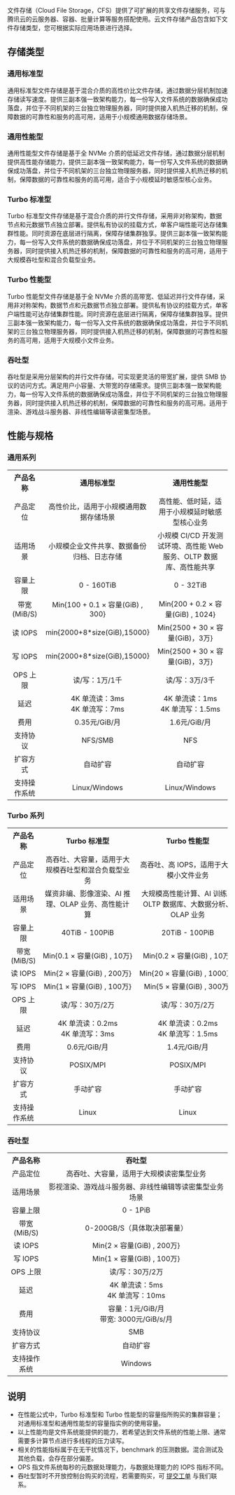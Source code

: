 文件存储（Cloud File Storage，CFS）提供了可扩展的共享文件存储服务，可与腾讯云的云服务器、容器、批量计算等服务搭配使用。云文件存储产品包含如下文件存储类型，您可根据实际应用场景进行选择。

## 存储类型

### 通用标准型

通用标准型文件存储是基于混合介质的高性价比文件存储，通过数据分层机制加速存储读写速度。提供三副本强一致架构能力，每一份写入文件系统的数据确保成功落盘，并位于不同机架的三台独立物理服务器，同时提供接入机热迁移的机制，保障数据的可靠性和服务的高可用，适用于小规模通用数据存储场景。

### 通用性能型

通用性能型文件存储是基于全 NVMe 介质的低延迟文件存储，通过数据分层机制提供高性能存储能力，提供三副本强一致架构能力，每一份写入文件系统的数据确保成功落盘，并位于不同机架的三台独立物理服务器，同时提供接入机热迁移的机制，保障数据的可靠性和服务的高可用，适合于小规模延时敏感型核心业务。

### Turbo 标准型

Turbo 标准型文件存储是基于混合介质的并行文件存储，采用非对称架构，数据节点和元数据节点独立部署。提供私有协议的挂载方式，单客户端性能可达存储集群性能。同时资源在底层进行隔离，保障存储集群独享。提供三副本强一致架构能力，每一份写入文件系统的数据确保成功落盘，并位于不同机架的三台独立物理服务器，同时提供接入机热迁移的机制，保障数据的可靠性和服务的高可用，适用于大规模吞吐型和混合负载型业务。

### Turbo 性能型

Turbo 性能型文件存储是基于全 NVMe 介质的高带宽、低延迟并行文件存储，采用非对称架构，数据节点和元数据节点独立部署。提供私有协议的挂载方式，单客户端性能可达存储集群性能。同时资源在底层进行隔离，保障存储集群独享。提供三副本强一致架构能力，每一份写入文件系统的数据确保成功落盘，并位于不同机架的三台独立物理服务器，同时提供接入机热迁移的机制，保障数据的可靠性和服务的高可用，适用于大规模小文件业务。

### 吞吐型

吞吐型是采用分层架构的并行文件存储，可实现更灵活的带宽扩展，提供 SMB 协议的访问方式。满足用户小容量、大带宽的存储需求。提供三副本强一致架构能力，每一份写入文件系统的数据确保成功落盘，并位于不同机架的三台独立物理服务器，同时提供接入机热迁移的机制，保障数据的可靠性和服务的高可用。适用于渲染、游戏战斗服务器、非线性编辑等读密集型场景。

## 性能与规格

### 通用系列

<table> 
    <tr align="center">
    <tr align="center">
        <th style="width: 17%;">产品名称</th>
        <th style="width: 41.5%;">通用标准型</th>
        <th style="width: 41.5%;">通用性能型</th>
    </tr>
    <tr align="center">
        <td>产品定位</td>
        <td>高性价比，适用于小规模通用数据存储场景</td>
        <td>高性能、低时延，适用于小规模延时敏感型核心业务</td>
    </tr>
    <tr align="center" >
        <td>适用场景</td>
        <td>小规模企业文件共享、数据备份归档、日志存储</td>
        <td>小规模 CI/CD 开发测试环境、高性能 Web 服务、OLTP 数据库、高性能共享</td>
    </tr>
    <tr align="center" >
        <td>容量上限</td>
        <td>0 - 160TiB</td>
        <td>0 - 32TiB</td>
    </tr>
    <tr align="center" >
        <td>带宽(MiB/S)</td>
        <td>Min{100 + 0.1 × 容量(GiB) , 300}</td>
        <td>Min{200 + 0.2 × 容量(GiB) , 1024}</nobr></td>
    <tr align="center" >
        <td>读 IOPS</td>
        <td>min{2000+8*size(GiB),15000}</td>
        <td>Min{2500 + 30 × 容量(GiB)，3万}</td>
    <tr align="center" >
        <td>写 IOPS</td>
        <td>min{2000+8*size(GiB),15000}</td>
        <td>Min{2500 + 30 × 容量(GiB)，3万}</td>
    </tr>
    <tr align="center" >
        <td>OPS 上限</td>
        <td>读/写：1万/1千</td>
        <td>读/写：3万/3千</td>
    <tr align="center" >
        <td>延迟</td>
        <td>4K 单流读：3ms</br>4K 单流写：7ms</td>
        <td>4K 单流读：1ms</br>4K 单流写：1.5ms</td>
    </tr>
    <tr align="center" >
        <td>费用</td>
        <td>0.35元/GiB/月</td>
        <td>1.6元/GiB/月</td>
    </tr>
    <tr align="center" >
        <td>支持协议</td>
        <td>NFS/SMB</td>
        <td>NFS</td>
    </tr>
    <tr align="center" >
        <td>扩容方式</td>
        <td>自动扩容</td>
        <td>自动扩容</td>
    </tr>
    <tr align="center" >
        <td>支持操作系统</td>
        <td>Linux/Windows</td>
        <td>Linux/Windows</td>
    </tr>
</table>



### Turbo 系列

<table> 
    <tr align="center">
        <th style="width: 17%;">产品名称</th>
        <th style="width: 41.5%;">Turbo 标准型</th>
        <th style="width: 41.5%;">Turbo 性能型 </th>
    </tr>
    <tr align="center">
        <td>产品定位</td>
        <td>高吞吐、大容量，适用于大规模吞吐型和混合负载型业务</td>
        <td>高吞吐、高 IOPS，适用于大规模小文件业务</td>
    </tr>
    <tr align="center" >
        <td>适用场景</td>
        <td>媒资非编、影像渲染、AI 推理、OLAP 业务、高性能计算</td>
        <td>大规模高性能计算、AI 训练、OLTP 数据库、大数据分析、OLAP 业务</td>
    </tr>
    <tr align="center" >
        <td>容量上限</td>
        <td>40TiB - 100PiB</td>
        <td>20TiB - 100PiB</td>
    </tr>
    <tr align="center" >
        <td>带宽(MiB/S)</td>
				<td><nobr>Min{0.1 × 容量(GiB) , 10万}</nobr></td>
        <td><nobr>Min{0.2 × 容量(GiB) , 10万}</nobr></td>
    <tr align="center" >
        <td>读 IOPS</td>
        <td><nobr>Min{2 × 容量(GiB) , 200万}</nobr></td>
        <td><nobr>Min{20 × 容量(GiB) , 1000万}</nobr></td>
    <tr align="center" >
        <td>写 IOPS</td>
        <td>Min{1 × 容量(GiB) , 100万}</td>
        <td>Min{5 × 容量(GiB) , 300万}</td>
    </tr>
    <tr align="center" >
        <td>OPS 上限</td>
        <td>读/写：30万/2万</td>
        <td>读/写：30万/2万</td>
    <tr align="center" >
        <td>延迟</td>
        <td>4K 单流读：0.2ms</br>4K 单流写：3ms</td>
        <td>4K 单流读：0.2ms</br>4K 单流写：1.5ms</td>
    </tr>
    <tr align="center" >
        <td>费用</td>
        <td>0.6元/GiB/月</td>
        <td>1.4元/GiB/月</td>
    </tr>
    <tr align="center" >
        <td>支持协议</td>
        <td>POSIX/MPI</td>
        <td>POSIX/MPI</td>
    </tr>
    <tr align="center" >
        <td>扩容方式</td>
        <td>手动扩容</td>
        <td>手动扩容</td>
    </tr>
    <tr align="center" >
        <td>支持操作系统</td>
        <td>Linux</td>
        <td>Linux</td>
    </tr>
</table>

### 吞吐型

<table> 
    <tr align="center">
        <th style="width: 17%;">产品名称</th>
        <th>吞吐型 </th>
    </tr>
    <tr align="center">
        <td>产品定位</td>
        <td>高吞吐、大容量，适用于大规模读密集型业务</td>
    </tr>
    <tr align="center" >
        <td>适用场景</td>
        <td>影视渲染、游戏战斗服务器、非线性编辑等读密集型业务场景</td>
    </tr>
    <tr align="center" >
        <td>容量上限</td>
        <td>0 - 1PiB</td>
    </tr>
    <tr align="center" >
        <td>带宽(MiB/S)</td>
        <td><nobr>0-200GB/S（具体取决部署量）</nobr></td>
    <tr align="center" >
        <td>读 IOPS</td>
        <td><nobr>Min{2 × 容量(GiB) , 200万}</nobr></td>
    <tr align="center" >
        <td>写 IOPS</td>
        <td>Min{1 × 容量(GiB) , 100万}</td>
    </tr>
    <tr align="center" >
        <td>OPS 上限</td>
        <td>读/写：30万/2万</td>
    <tr align="center" >
        <td>延迟</td>
        <td>4K 单流读：5ms</br>4K 单流写：10ms</td>
    </tr>
    <tr align="center" >
        <td>费用</td>
        <td>容量：1元/GiB/月<br>带宽: 3000元/GiB/s/月</td>
    </tr>
    <tr align="center" >
        <td>支持协议</td>
        <td>SMB</td>
    </tr>
    <tr align="center" >
        <td>扩容方式</td>
        <td>自动扩容</td>
    </tr>
    <tr align="center" >
        <td>支持操作系统</td>
        <td>Windows</td>
    </tr>
</table>

## 说明

- 在性能公式中，Turbo 标准型和 Turbo 性能型的容量指所购买的集群容量；对通用标准型和通用性能型的容量指实例的使用容量。
- 以上性能均是文件系统能提供的能力，若希望达到文件系统的性能上限、通常需要多计算节点进行多线程的压力读写。
- 相关的性能指标属于在无干扰情况下，benchmark 的压测数据。混合测试及其他负载，会存在部分偏差。
- OPS 指文件系统每秒的元数据处理能力，与数据处理能力的 IOPS 指标不同。
- 吞吐型暂时不开放控制台购买的流程，若需要购买，可 [提交工单](https://cloud.tencent.com/online-service?from=intro_cbs&source=PRESALE) 与我们联系。

